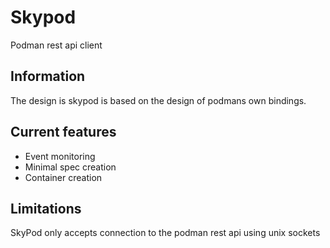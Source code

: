 # Skypod
Podman rest api client

## Information
The design is skypod is based on the design of podmans own bindings.

## Current features
* Event monitoring
* Minimal spec creation
* Container creation


## Limitations
SkyPod only accepts connection to the podman rest api using unix sockets


